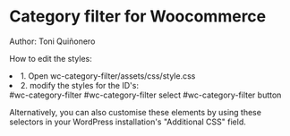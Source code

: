 <h1>Category filter for Woocommerce</h1>
<p>Author: Toni Quiñonero</p>
<p>How to edit the styles:</p>
<li>1. Open wc-category-filter/assets/css/style.css</li>
<li>2. modify the styles for the ID's:</li>
#wc-category-filter
#wc-category-filter select
#wc-category-filter button

Alternatively, you can also customise these elements by using these selectors in your WordPress installation's "Additional CSS" field.
